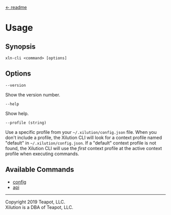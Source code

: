 [<- readme](../README.md)

# Usage

## Synopsis

```
xln-cli <command> [options]
```

## Options

`--version`

Show the version number.

`--help`

Show help.

`--profile (string)`

Use a specific profile from your `~/.xilution/config.json` file.
When you don't include a profile, the Xilution CLI will look for a context profile named "default" in `~/.xilution/config.json`.
If a "default" context profile is not found, the Xilution CLI will use the _first_ context profile at the active context profile when executing commands.

## Available Commands

* [config](commands/config/index.md)
* [api](commands/api/index.md)

---
Copyright 2019 Teapot, LLC.  
Xilution is a DBA of Teapot, LLC.
